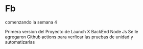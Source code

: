 # Fb
comenzando la semana 4

Primera version del Proyecto de Launch X BackEnd Node Js
Se le agregaron Github actions para verficar las pruebas de unidad y automatizarlas

